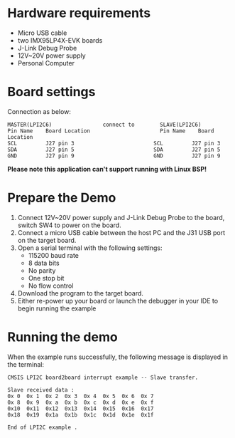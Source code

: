 Hardware requirements
=====================
- Micro USB cable
- two IMX95LP4X-EVK boards
- J-Link Debug Probe
- 12V~20V power supply
- Personal Computer

Board settings
==============
Connection as below:
~~~~~~~~~~~~~~~~~~~~~~~~~~~~~~~~~~~~~~~~~~~~~~~~~~~~~~~~~~~~~~~~~~~~~~~~~~
MASTER(LPI2C6)                connect to        SLAVE(LPI2C6)
Pin Name    Board Location                      Pin Name    Board Location
SCL         J27 pin 3                         SCL         J27 pin 3
SDA         J27 pin 5                         SDA         J27 pin 5
GND         J27 pin 9                         GND         J27 pin 9
~~~~~~~~~~~~~~~~~~~~~~~~~~~~~~~~~~~~~~~~~~~~~~~~~~~~~~~~~~~~~~~~~~~~~~~~~~

**Please note this application can't support running with Linux BSP!**

Prepare the Demo
================
1.  Connect 12V~20V power supply and J-Link Debug Probe to the board, switch SW4 to power on the board.
2.  Connect a micro USB cable between the host PC and the J31 USB port on the target board.
3.  Open a serial terminal with the following settings:
    - 115200 baud rate
    - 8 data bits
    - No parity
    - One stop bit
    - No flow control
4.  Download the program to the target board.
5.  Either re-power up your board or launch the debugger in your IDE to begin running the example

Running the demo
================
When the example runs successfully, the following message is displayed in the terminal:

~~~~~~~~~~~~~~~~~~~~~
CMSIS LPI2C board2board interrupt example -- Slave transfer.

Slave received data :
0x 0  0x 1  0x 2  0x 3  0x 4  0x 5  0x 6  0x 7
0x 8  0x 9  0x a  0x b  0x c  0x d  0x e  0x f
0x10  0x11  0x12  0x13  0x14  0x15  0x16  0x17
0x18  0x19  0x1a  0x1b  0x1c  0x1d  0x1e  0x1f

End of LPI2C example .
~~~~~~~~~~~~~~~~~~~~~

